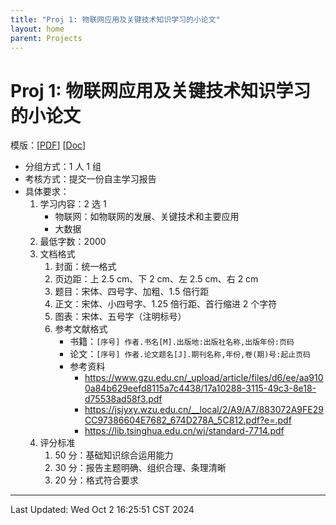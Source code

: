 ```yaml
---
title: "Proj 1: 物联网应用及关键技术知识学习的小论文"
layout: home
parent: Projects
---
```


# Proj 1: 物联网应用及关键技术知识学习的小论文 

模版：\[[PDF](./docs/学号-姓名-自主学习项目1.pdf)\] \[[Doc](./docs/学号-姓名-自主学习项目1.doc)\] 

- 分组方式：1 人 1 组
- 考核方式：提交一份自主学习报告
- 具体要求：
	1. 学习内容：2 选 1
		- 物联网：如物联网的发展、关键技术和主要应用
		- 大数据
	2. 最低字数：2000
	3. 文档格式
		1. 封面：统一格式
		2. 页边距：上 2.5 cm、下 2 cm、左 2.5 cm、右 2 cm
		3. 题目：宋体、四号字、加粗、1.5 倍行距
		4. 正文：宋体、小四号字、1.25 倍行距、首行缩进 2 个字符
		5. 图表：宋体、五号字（注明标号）
		6. 参考文献格式
			- 书籍：`[序号] 作者.书名[M].出版地:出版社名称,出版年份:页码`
			- 论文：`[序号] 作者.论文题名[J].期刊名称,年份,卷(期)号:起止页码`
			- 参考资料
				- <https://www.gzu.edu.cn/_upload/article/files/d6/ee/aa9100a84b629eefd8115a7c4438/17a10288-3115-49c3-8e18-d75538ad58f3.pdf>
				- <https://jsjyxy.wzu.edu.cn/__local/2/A9/A7/883072A9FE29CC97386604E7682_674D278A_5C812.pdf?e=.pdf>
				- <https://lib.tsinghua.edu.cn/wj/standard-7714.pdf>
	4. 评分标准
		1. 50 分：基础知识综合运用能力
		2. 30 分：报告主题明确、组织合理、条理清晰
		3. 20 分：格式符合要求

---

Last Updated: Wed Oct  2 16:25:51 CST 2024

